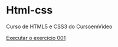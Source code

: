 # Html-css
 Curso de HTML5 e CSS3 do CursoemVideo

<a href="https://corrozao.github.io/Html-css/Exercicios/Ex001/index.html/"> Executar o exercicio 001 </a>